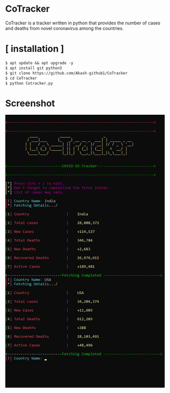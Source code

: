 # CoTracker
CoTracker is a tracker written in python that provides the number of cases and deaths from novel coronavirus among the countries.

# [ installation ]
```
$ apt update && apt upgrade -y
$ apt install git python3
$ git clone https://github.com/Akash-github1/CoTracker
$ cd CoTracker
$ python Cotracker.py

```

# Screenshot
<img src="Screenshot.png" />


